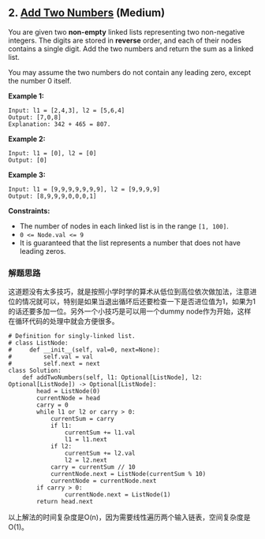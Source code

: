 ## 2. [Add Two Numbers](https://leetcode.com/problems/add-two-numbers/) (Medium)

You are given two **non-empty** linked lists representing two non-negative integers. The digits are stored in **reverse** order, and each of their nodes contains a single digit. Add the two numbers and return the sum as a linked list.

You may assume the two numbers do not contain any leading zero, except the number 0 itself.

**Example 1:**

```
Input: l1 = [2,4,3], l2 = [5,6,4]
Output: [7,0,8]
Explanation: 342 + 465 = 807.
```

**Example 2:**

```
Input: l1 = [0], l2 = [0]
Output: [0]
```

**Example 3:**

```
Input: l1 = [9,9,9,9,9,9,9], l2 = [9,9,9,9]
Output: [8,9,9,9,0,0,0,1]
```

**Constraints:**

- The number of nodes in each linked list is in the range `[1, 100]`.
- `0 <= Node.val <= 9`
- It is guaranteed that the list represents a number that does not have leading zeros.

### 解题思路
这道题没有太多技巧，就是按照小学时学的算术从低位到高位依次做加法，注意进位的情况就可以，特别是如果当退出循环后还要检查一下是否进位值为1，如果为1的话还要多加一位。另外一个小技巧是可以用一个dummy node作为开始，这样在循环代码的处理中就会方便很多。

```
# Definition for singly-linked list.
# class ListNode:
#     def __init__(self, val=0, next=None):
#         self.val = val
#         self.next = next
class Solution:
    def addTwoNumbers(self, l1: Optional[ListNode], l2: Optional[ListNode]) -> Optional[ListNode]:
        head = ListNode(0)
        currentNode = head
        carry = 0
        while l1 or l2 or carry > 0:
            currentSum = carry
            if l1:
                currentSum += l1.val
                l1 = l1.next
            if l2:
                currentSum += l2.val
                l2 = l2.next
            carry = currentSum // 10
            currentNode.next = ListNode(currentSum % 10)
            currentNode = currentNode.next
        if carry > 0:
                currentNode.next = ListNode(1)
        return head.next
```
以上解法的时间复杂度是O(n)，因为需要线性遍历两个输入链表，空间复杂度是O(1)。




